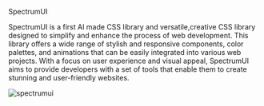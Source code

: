 SpectrumUI

SpectrumUI is a first AI made CSS library and versatile,creative CSS library designed to simplify and enhance the process of web development. This library offers a wide range of stylish and responsive components, color palettes, and animations that can be easily integrated into various web projects. With a focus on user experience and visual appeal, SpectrumUI aims to provide developers with a set of tools that enable them to create stunning and user-friendly websites.

![spectrumui](https://github.com/Egehan13/SpectrumUI/assets/140156945/9507b5a0-366f-47bb-9ecb-bbe117a2b698)
